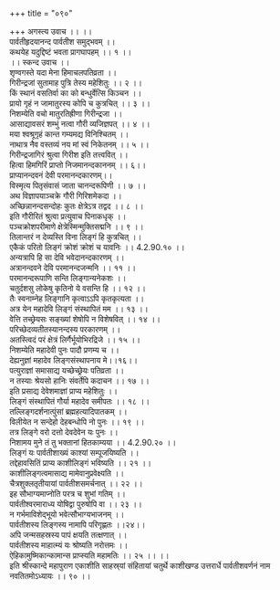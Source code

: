 +++
title = "०९०"

+++
अगस्त्य उवाच ।। ।।  
पार्वतीहृदयानन्द पार्वतीश समुद्भवम् ।।  
कथयेह यदुद्दिष्टं भवता प्रागघापहम् ।। १ ।।  
।। स्कन्द उवाच ।।  
शृण्वगस्ते यदा मेना हिमाचलपतिव्रता ।।  
गिरीन्द्रजां सुतामाह पुत्रि तेस्य महेशितुः ।। २ ।।  
किं स्थानं वसतिर्वा का को बन्धुर्वेत्सि किञ्चन ।।  
प्रायो गृहं न जामातुरस्य कोपि च कुत्रचित् ।। ३ ।।  
निशम्येति वचो मातुरतिह्रीणा गिरीन्द्रजा ।।  
आसाद्यावसरं शम्भुं नत्वा गौरी व्यजिज्ञपत् ।। ४ ।।  
मया श्वश्रूगृहं कान्त गम्यमद्य विनिश्चितम् ।।  
नाथात्र नैव वस्तव्यं नय मां स्वं निकेतनम् ।। ५ ।।  
गिरीन्द्रजागिरं श्रुत्वा गिरीश इति तत्त्ववित् ।।  
हित्वा हिमगिरिं प्राप्तो निजमानन्दकाननम् ।। ६।।  
प्राप्यानन्दवनं देवी परमानन्दकारणम्।।  
विस्मृत्य पितृसंवासं जाता चानन्दरूपिणी ।। ७ ।।  
अथ विज्ञापयाञ्चक्रे गौरी गिरिशमेकदा ।।  
अच्छिन्नानन्दसन्दोहः कुतः क्षेत्रेऽत्र तद्वद ।। ८ ।।  
इति गौरीरितं श्रुत्वा प्रत्युवाच पिनाकधृक् ।।  
पञ्चक्रोशपरीमाणे क्षेत्रेस्मिन्मुक्तिसद्मनि ।। ९ ।।  
तिलान्तरं न देव्यस्ति विना लिङ्गं हि कुत्रचित् ।।  
एकैकं परितो लिङ्गं क्रोशं क्रोशं च यावनिः ।। 4.2.90.१० ।।  
अन्यत्रापि हि सा देवि भवेदानन्दकारणम् ।।  
अत्रानन्दवने देवि परमानन्दजन्मनि ।। ११ ।।  
परमानन्दरूपाणि सन्ति लिङ्गान्यनेकशः ।।  
चतुर्दशसु लोकेषु कृतिनो ये वसन्ति हि ।। १२ ।।  
तैः स्वनाम्नेह लिङ्गानि कृत्वाऽऽपि कृतकृत्यता ।।  
अत्र येन महादेवि लिङ्गं संस्थापितं मम ।। १३ ।।  
वेत्ति तच्छ्रेयसः सङ्ख्यां शेषोपि न विशेषवित् ।। १४ ।।  
परिच्छेदव्यतीतस्यानन्दस्य परकारणम् ।।  
अतस्त्विदं परं क्षेत्रं लिर्गैर्भूयोभिरद्रिजे ।। १५ ।।  
निशम्येति महादेवी पुनः पादौ प्रणम्य च ।।  
देह्यनुज्ञां महादेव लिङ्गसंस्थापनाय मे।।१६।।  
पत्युराज्ञां समासाद्य यच्छेच्छ्रेयः पतिव्रता ।।  
न तस्याः श्रेयसो हानिः संवर्तेपि कदाचन ।। १७ ।।  
इति प्रसाद्य देवेशमाज्ञां प्राप्य महेशितुः ।।  
लिङ्गं संस्थापितं गौर्या महादेव समीपतः ।। १८ ।।  
तल्लिङ्गदर्शनात्पुंसां ब्रह्महत्यादिपातकम् ।।  
विलीयेत न सन्देहो देहबन्धोपि नो पुनः ।। १९ ।।  
तत्र लिङ्गे वरो दत्तो देवदेवेन यः पुनः ।।  
निशामय मुने तं तु भक्तानां हितकाम्यया ।। 4.2.90.२० ।।  
लिङ्गं यः पार्वतीशाख्यं काश्यां सम्पूजयिष्यति ।।  
तद्देहावसितिं प्राप्य काशीलिङ्गं भविष्यति ।। २१ ।।  
काशीलिङ्गत्वमासाद्य मामेवानुप्रवेक्ष्यति ।।  
चैत्रशुक्लतृतीयायां पार्वतीशसमर्चनात् ।। २२ ।।  
इह सौभाग्यमाप्नोति परत्र च शुभां गतिम् ।।  
पार्वतीश्वरमाराध्य योषिद्वा पुरुषोपि वा ।। २३ ।।  
न गर्भमाविशेद्भूयो भवेत्सौभाग्यभाजनम् ।।  
पार्वतीशस्य लिङ्गस्य नामापि परिगृह्णतः ।।२४।।  
अपि जन्मसहस्रस्य पापं क्षयति तत्क्षणात् ।।  
पार्वतीशस्य माहात्म्यं यः श्रोष्यति नरोत्तमः ।।  
ऐहिकामुष्मिकान्कामान्स प्राप्स्यति महामतिः ।। २५ ।। ।।  
इति श्रीस्कान्दे महापुराण एकाशीति साहस्र्यां संहितायां चतुर्थे काशीखण्ड उत्तरार्धे पार्वतीशवर्णनं नाम नवतितमोऽध्यायः ।। ९० ।।